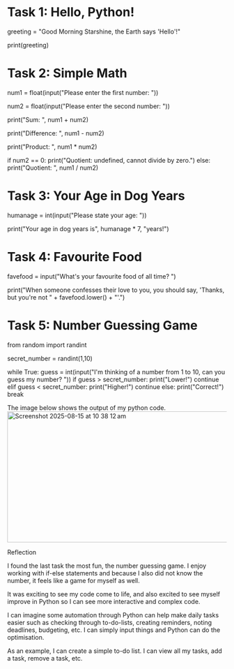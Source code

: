 # Task 1: Hello, Python!

greeting = "Good Morning Starshine, the Earth says 'Hello'!"

print(greeting)

# Task 2: Simple Math

num1 = float(input("Please enter the first number: "))

num2 = float(input("Please enter the second number: "))

print("Sum: ", num1 + num2)

print("Difference: ", num1 - num2)

print("Product: ", num1 * num2)

if num2 == 0:
    print("Quotient: undefined, cannot divide by zero.")
else:
    print("Quotient: ", num1 / num2)

# Task 3: Your Age in Dog Years

humanage = int(input("Please state your age: "))

print("Your age in dog years is", humanage * 7, "years!")

# Task 4: Favourite Food

favefood = input("What's your favourite food of all time? ")

print("When someone confesses their love to you, you should say, 'Thanks, but you're not " + favefood.lower() + "'.")

# Task 5: Number Guessing Game

from random import randint

secret_number = randint(1,10)

while True:
    guess = int(input("I'm thinking of a number from 1 to 10, can you guess my number? "))
    if guess > secret_number:
        print("Lower!")
        continue
    elif guess < secret_number:
        print("Higher!")
        continue
    else:
        print("Correct!")
        break

The image below shows the output of my python code.
<img width="644" height="300" alt="Screenshot 2025-08-15 at 10 38 12 am" src="https://github.com/user-attachments/assets/36ab3524-2da0-4ea5-a623-c7c25c509157" />

Reflection

I found the last task the most fun, the number guessing game. I enjoy working with if-else statements and because I also did not know the number, it feels like a game for myself as well. 

It was exciting to see my code come to life, and also excited to see myself improve in Python so I can see more interactive and complex code. 

I can imagine some automation through Python can help make daily tasks easier such as checking through to-do-lists, creating reminders, noting deadlines, budgeting, etc. I can simply input things and Python can do the optimisation. 

As an example, I can create a simple to-do list. I can view all my tasks, add a task, remove a task, etc. 

